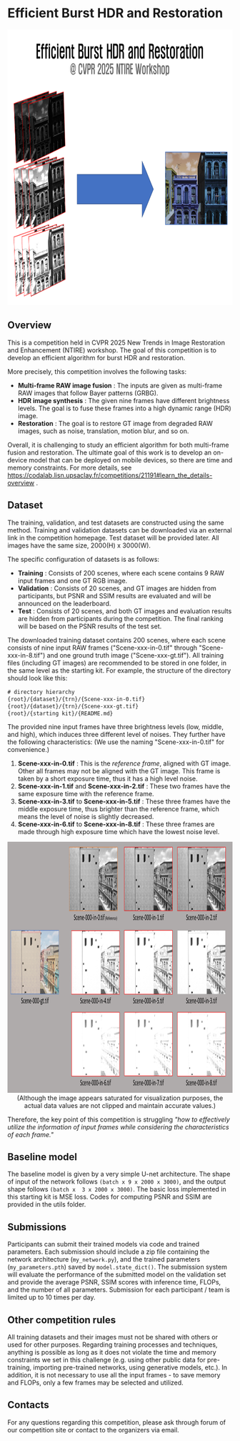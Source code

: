 # Efficient Burst HDR and Restoration
<p align="center">
    <img src="./figure.png" width="883px" height="618px" title="Figure"/>

## Overview
This is a competition held in CVPR 2025 New Trends in Image Restoration and Enhancement (NTIRE) workshop. The goal of
this competition is to develop an efficient algorithm for burst HDR and restoration. 

More precisely, this competition involves the following tasks:
* **Multi-frame RAW image fusion** : The inputs are given as multi-frame RAW images that follow Bayer patterns (GRBG).
* **HDR image synthesis** : The given nine frames have different brightness levels. The goal is to fuse these frames into a high dynamic range (HDR) image. 
* **Restoration** : The goal is to restore GT image from degraded RAW images, such as noise, translation, motion blur, and so on.
 
Overall, it is challenging to study an efficient algorithm for both multi-frame fusion and restoration.
The ultimate goal of this work is to develop an on-device model that can be deployed on mobile devices, so there are time and memory constraints.
For more details, see https://codalab.lisn.upsaclay.fr/competitions/21191#learn_the_details-overview .


## Dataset
The training, validation, and test datasets are constructed using the same method. 
Training and validation datasets can be downloaded via an external link in the competition homepage. 
Test dataset will be provided later. All images have the same size, 2000(H) x 3000(W). 

The specific configuration of datasets is as follows: 
* **Training** : Consists of 200 scenes, where each scene contains 9 RAW input frames and one GT RGB image. 
* **Validation** : Consists of 20 scenes, and GT images are hidden from participants, but PSNR and SSIM results are evaluated and will be announced on the leaderboard. 
* **Test** : Consists of 20 scenes, and both GT images and evaluation results are hidden from participants during the competition. The final ranking will be based on the
  PSNR results of the test set.

The downloaded training dataset contains 200 scenes, where each scene consists of nine input RAW frames ("Scene-xxx-in-0.tif" through "Scene-xxx-in-8.tif") and one ground
truth image ("Scene-xxx-gt.tif"). All training files (including GT images) are recommended to be stored in one folder, in the same level as the starting kit.
For example, the structure of the directory should look like this: 
```
# directory hierarchy
{root}/{dataset}/{trn}/{Scene-xxx-in-0.tif}
{root}/{dataset}/{trn}/{Scene-xxx-gt.tif}
{root}/{starting kit}/{README.md}
```

The provided nine input frames have three brightness levels (low, middle, and high), which induces three different level of noises. 
They further have the following characteristics: (We use the naming "Scene-xxx-in-0.tif" for convenience.)
1. **Scene-xxx-in-0.tif** : This is the *reference frame*, aligned with GT image. Other all frames may not be aligned with the GT image. 
This frame  is taken by a short exposure time, thus it has a high level noise.  
2. **Scene-xxx-in-1.tif** and **Scene-xxx-in-2.tif** : These two frames have the same exposure time with the reference frame.
3. **Scene-xxx-in-3.tif** to **Scene-xxx-in-5.tif** : These three frames have the middle exposure time, thus brighter than the reference frame, which means the level of noise is slightly decreased. 
4. **Scene-xxx-in-6.tif** to **Scene-xxx-in-8.tif** : These three frames are made through high exposure time which have the lowest noise level.

<p align="center">
<img src="./DB.png" width="1000px" height="562px" title="DB_example"/>
(Although the image appears saturated for visualization purposes, the actual data values are not clipped and maintain accurate values.)

Therefore, the key point of this competition is struggling *"how to effectively utilize the information of input frames while
considering the characteristics of each frame."* 

## Baseline model
The baseline model is given by a very simple U-net architecture. 
The shape of input of the network follows `(batch x 9 x 2000 x 3000)`, and the output shape follows `(batch x 
3 x 2000 x 3000)`.
The basic loss implemented in this starting kit is MSE loss.
Codes for computing PSNR and SSIM are provided in the utils folder.  



## Submissions
Participants can submit their trained models via code and trained parameters. 
Each submission should include a zip file containing the network architecture (`my_network.py`), and the trained
parameters (`my_parameters.pth`) saved by `model.state_dict()`. The submission system will evaluate the performance of the submitted model on the
validation set and provide the average PSNR, SSIM scores with inference time, FLOPs, and the number of all parameters.
Submission for each participant / team is limited up to 10 times per day. 


## Other competition rules
All training datasets and their images must not be shared with others or used for other purposes.
Regarding training processes and techniques, anything is possible as long as it does not violate 
the time and memory constraints we set in this challenge 
(e.g. using other public data for pre-training, importing pre-trained networks, using generative models, etc.).
In addition, it is not necessary to use all the input frames - to save memory and FLOPs, only a few frames may be selected and utilized. 

## Contacts
For any questions regarding this competition, please ask through forum of our competition site or contact to the organizers via email. 



















